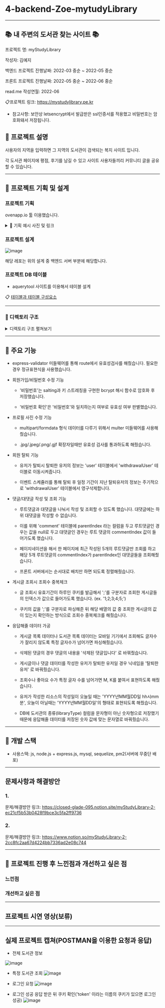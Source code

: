 # 4-backend-Zoe-mytudyLibrary

---

## :books: 내 주변의 도서관 찾는 사이트 :books:

프로젝트 명: myStudyLibrary

작성자: 김예지

백엔드 프로젝트 진행날짜: 2022-03 중순 ~ 2022-05 중순

프론트 프로젝트 진행날짜: 2022-05 중순 ~ 2022-06 중순

read.me 작성연월: 2022-06

:clipboard:프로젝트 링크: https://mystudylibrary.pe.kr

* 참고사항: 보안상 letsencrypt에서 발급받은 ssl인증서를 적용했고 비밀번호는 암호화돼서 저장됩니다.

## :closed_book: 프로젝트 설명

사용자의 지역을 입력하면 그 지역의 도서관이 검색되는 복지 사이트 입니다.

각 도서관 페이지에 평점, 후기를 남길 수 있고 사이트 사용자들끼리 커뮤니티 글을 공유할 수 있습니다.

---

## :ledger: 프로젝트 기획 및 설계

### 프로젝트 기획

ovenapp.io 툴 이용했습니다.  




<details>
    <summary> 🧷 기획 예시 사진 및 링크 </summary>
    <br>

* 예시 이미지
![image](https://user-images.githubusercontent.com/98700133/173318356-b076ce39-37cf-4abc-8ea7-c76c7eecfb4f.png)

1. :clipboard: [기획 링크](https://ovenapp.io/view/sM4TbEvWMLijyHLw5oZIhUubP99mgGUD/gHdLH)
2. 왼쪽 하단의 '메모 표시'를 누르면 각 페이지와 기능에 대한 설명을 볼 수 있습니다.
3. 화살표를 누르거나 '페이지 목록'을 누르면 다른 페이지로 넘어갈 수 있습니다.
4. '링크 영역 표시'를 누르면 누를 수 있는 영역을 확인할 수 있습니다.

* 해당 프로젝트를 진행하면서 초반 기획과 달라진 부분들이 꽤 있으니 참고 바랍니다.

<!-- summary 아래 한칸 공백 두고 내용 삽입 -->

</details>

### 프로젝트 설계

![image](https://user-images.githubusercontent.com/98700133/173525786-726ad8f8-07ef-42e5-bc50-8012911aca4d.png)

해당 레포는 위의 설계 중 백엔드 서버 부분에 해당합니다.


### 프로젝트 DB 테이블

* aquerytool 사이트를 이용해서 테이블 설계

:clipboard: [테이블과 테이블 구성요소](https://closed-glade-095.notion.site/myStudyLibrary-DB-6bc5bd5da4f9483ab37bf6af83cf3e55)


-----------------------------
###  📁 디렉토리 구조

<details>
    <summary> 디렉토리 구조 펼쳐보기</summary>

```bash
├── controllers
│   ├── board.js
│   ├── comment.js
│   ├── library.js
│   ├── review.js
│   ├── user.js
│   └── wiseSaying.js
├── models
│   ├── board.js
│   ├── comment.js
│   ├── library.js
│   ├── review.js
│   ├── user.js
│   └── wiseSaying.js
├── routes
│   ├── board.js
│   ├── comment.js
│   ├── library.js
│   ├── review.js
│   ├── user.js
│   └── wiseSaying.js
├── terms
│   ├── signUpGuide.html
├── customModule # 해당 디렉토리에 비즈니스 로직이나 분류가 애매한 파일 포함
│   ├── changeDataForm.js
│   ├── checkDataOrAuthority.js
│   ├── checkValidation.js
│   ├── dateTime.js
│   ├── modelLog.js
│   ├── pwBcrypt.js
│   ├── randomNum.js
│   ├── requestOpenApi.js
│   ├── scraping.js
│   ├── statusCode.js
│   └── uploadImage.js
├── orm # sequelize 
│   ├── models
│   │   ├── board.cjs
│   │   ├── comment.cjs
│   │   ├── favoritePost.cjs
│   │   ├── library.cjs
│   │   ├── log.cjs
│   │   ├── review.cjs
│   │   ├── tag.cjs
│   │   ├── user.cjs
│   │   ├── userLibrary.cjs
│   │   ├── wiseSaying.cjs
│   │   ├── withdrwalUser.cjs
│   │   └── index.mjs
├── profileImage
├── .env
├── .eslintrc
├── .gitignore
├── .prettierrc
├── app.js
├── ormConfig.js
├── package.json
├── package-lock.json
└──  README.md
```

<!-- summary 아래 한칸 공백 두고 내용 삽입 -->

</details>


------------------
## :blue_book: 주요 기능
 
* express-validator 미들웨어를 통해 route에서 유효성검사를 해줬습니다. 필요한 경우 정규표현식을 사용했습니다.
    
* 회원가입/비밀번호 수정 기능
    
    * '비밀번호'는 salting과 키 스트레칭을 구현한 bcrypt 해시 함수로 암호화 후 저장했습니다.
    
    * '비밀번호 확인'은 '비밀번호'와 일치하는지 여부로 유효성 여부 판별했습니다.
    
* 프로필 사진 수정 기능
    
    * multipart/formdata 형식 데이터를 다루기 위해서 multer 미들웨어를 사용해줬습니다.
    
    * .jpg/.jpeg/.png/.gjf 확장자일때만 유효성 검사를 통과하도록 해줬습니다.

* 회원 탈퇴 기능
    
    * 유저가 탈퇴시 탈퇴한 유저의 정보는 'user' 테이블에서 'withdrawalUser' 테이블로 이동시켜줍니다. 
    
    * 이벤트 스케쥴러를 통해 탈퇴 후 일정 기간이 지난 탈퇴유저의 정보는 주기적으로 'withdrawalUser' 테이블에서 영구삭제합니다.

* 댓글/대댓글 작성 및 조회 기능
    
    * 루트댓글과 대댓글을 나눠서 작성 및 조회할 수 있도록 했습니다. 대댓글에는 하위 대댓글을 작성할 수 없습니다.
    
    * 이를 위해 'comment' 테이블에 parentIndex 라는 컬럼을 두고 루트댓글인 경우는 값을 null로 두고 대댓글인 경우는 루트 댓글의 commentIndex 값이 들어가도록 했습니다.
    
    * 페이지네이션을 해서 한 페이지에 최근 작성된 5개의 루트댓글만 조회를 하고 해당 5개 루트댓글의 commentIndex가 parentIndex인 대댓글들을 조회해줬습니다.
    
    * 프론트 서버에서는 순서대로 배치만 하면 되도록 정렬해줬습니다.

* 게시글 조회시 조회수 중복체크
    
    * 글 조회시 유효기간이 하루인 쿠키를 발급해서 ';'를 구분자로 조회한 게시글들의 인덱스가 값으로 들어가도록 했습니다. (ex. '1;2;3;4;5;')
    
    * 쿠키의 값을 ';'를 구분자로 파싱해준 뒤 해당 배열의 값 중 조회한 게시글의 값이 있는지 확인하는 방식으로 조회수 중복체크를 해줬습니다.

* 응답해줄 데이터 가공
    
    * 게시글 목록 데이터나 도서관 목록 데이터는 모바일 기기에서 조회해도 글자수가 잘리지 않도록 특정 글자수가 넘어가면 파싱해줬습니다.
    
    * 삭제된 댓글의 경우 댓글의 내용을 '삭제된 댓글입니다' 로 바꿔줬습니다.
    
    * 게시글이나 댓글 데이터를 작성한 유저가 탈퇴한 유저일 경우 닉네임을 '탈퇴한 유저' 로 바꿔줬습니다.  

    * 조회수나 좋아요 수가 특정 글자 수를 넘어가면 M, K를 붙여서 표현하도록 해줬습니다.
    
    * 유저가 작성한 리소스의 작성일이 오늘일 때는 'YYYY년MM월DD일 hh시mm분', 오늘이 아닐때는 'YYYY년MM월DD일'의 형태로 표현되도록 해줬습니다.
    
    * DB에 도서관의 종류(libraryType) 컬럼을 문자형이 아닌 숫자형으로 저장했기 때문에 응답해줄 데이터를 저장된 숫자 값에 맞는 문자열로 바꿔줬습니다. 

---

## :closed_book: 개발 스택

- 사용스택: js, node.js + express.js, mysql, sequelize, pm2(서버에 무중단 배포)

---

## 문제사항과 해결방안

### 1.
문제/해결방안 링크:
https://closed-glade-095.notion.site/myStudyLibrary-2-ec21cf5b53b0428f9bce3c5fa2ff9736

### 2.
문제/해결방안 링크:
https://www.notion.so/myStudyLibrary-2-2cc8fc2aa67d4224bb7336ad2e08c744

-----------------
## 💭 프로젝트 진행 후 느낀점과 개선하고 싶은 점
### 느낀점

### 개선하고 싶은 점


------
## 프로젝트 시연 영상(보류)


-------
## 실제 프로젝트 캡쳐(POSTMAN을 이용한 요청과 응답)

* 전체 도서관 정보

![image](https://user-images.githubusercontent.com/98700133/174029682-ed73cf99-45b7-45b8-b6ed-bacd5dc6bf50.png)

* 특정 도서관 조회
![image](https://user-images.githubusercontent.com/98700133/174029740-4824e9f9-02eb-425b-a45d-fd12198cc5d0.png)

* 로그인 요청
![image](https://user-images.githubusercontent.com/98700133/174029886-22edca99-f2ab-4780-a8ae-3b7ccadbf276.png)

* 로그인 성공 응답 받은 뒤 쿠키 확인('token' 이라는 이름의 쿠키가 있으면 로그인 성공)
![image](https://user-images.githubusercontent.com/98700133/174029938-ed9fcfe1-a217-4cca-8c66-d5ab19701728.png)



